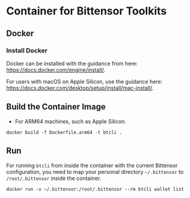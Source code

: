 # Container for Bittensor Toolkits

## Docker

### Install Docker

Docker can be installed with the guidance from here: https://docs.docker.com/engine/install/.

For users with macOS on Apple Silicon, use the guidance here: https://docs.docker.com/desktop/setup/install/mac-install/.

## Build the Container Image

* For ARM64 machines, such as Apple Silicon.

`docker build -f Dockerfile.arm64 -t btcli .`

## Run

For running `btcli` from inside the container with the current Bittensor configuration, you need to map your personal directory `~/.bittensor` to `/root/.bittensor` inside the container.

`docker run -v ~/.bittensor:/root/.bittensor --rm btcli wallet list`
